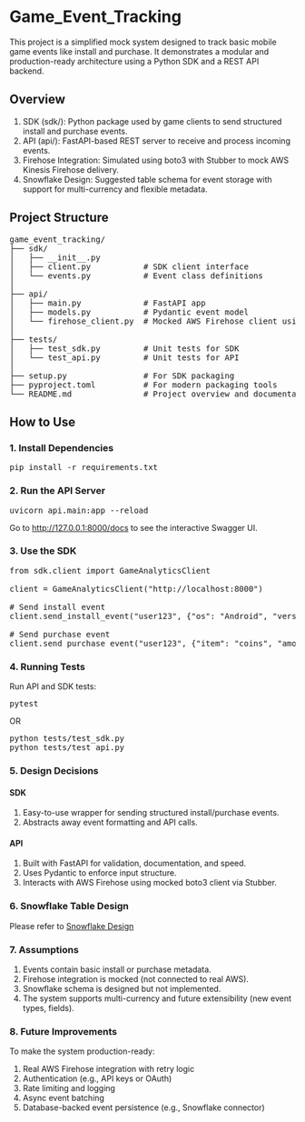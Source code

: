 # Game_Event_Tracking
This project is a simplified mock system designed to track basic mobile game events like install and purchase. It demonstrates a modular and production-ready architecture using a Python SDK and a REST API backend.

## Overview
1. SDK (sdk/): Python package used by game clients to send structured install and purchase events.
2. API (api/): FastAPI-based REST server to receive and process incoming events.
3. Firehose Integration: Simulated using boto3 with Stubber to mock AWS Kinesis Firehose delivery.
4. Snowflake Design: Suggested table schema for event storage with support for multi-currency and flexible metadata.

## Project Structure

<pre>
game_event_tracking/
├── sdk/
│   ├── __init__.py
│   ├── client.py           # SDK client interface
│   └── events.py           # Event class definitions
│
├── api/
│   ├── main.py             # FastAPI app
│   ├── models.py           # Pydantic event model
│   └── firehose_client.py  # Mocked AWS Firehose client using boto3
│
├── tests/
│   ├── test_sdk.py         # Unit tests for SDK
│   └── test_api.py         # Unit tests for API
│
├── setup.py                # For SDK packaging
├── pyproject.toml          # For modern packaging tools
└── README.md               # Project overview and documentation
</pre>

## How to Use

### 1. Install Dependencies

<pre>
pip install -r requirements.txt
</pre>

### 2. Run the API Server

<pre>
uvicorn api.main:app --reload
</pre>

Go to http://127.0.0.1:8000/docs to see the interactive Swagger UI.

### 3. Use the SDK

<pre>
from sdk.client import GameAnalyticsClient

client = GameAnalyticsClient("http://localhost:8000")

# Send install event
client.send_install_event("user123", {"os": "Android", "version": "14"})

# Send purchase event
client.send_purchase_event("user123", {"item": "coins", "amount": 5.99, "currency": "USD"})
</pre>

### 4. Running Tests

Run API and SDK tests:

<pre>
pytest
</pre>

OR

<pre>
python tests/test_sdk.py
python tests/test_api.py
</pre>

### 5. Design Decisions

#### SDK
1. Easy-to-use wrapper for sending structured install/purchase events.
2. Abstracts away event formatting and API calls.

#### API
1. Built with FastAPI for validation, documentation, and speed.
2. Uses Pydantic to enforce input structure.
3. Interacts with AWS Firehose using mocked boto3 client via Stubber.

### 6. Snowflake Table Design

Please refer to [Snowflake Design](snowflake_design.md)

### 7. Assumptions

1. Events contain basic install or purchase metadata.
2. Firehose integration is mocked (not connected to real AWS).
3. Snowflake schema is designed but not implemented.
4. The system supports multi-currency and future extensibility (new event types, fields).

### 8. Future Improvements

To make the system production-ready:

1. Real AWS Firehose integration with retry logic
2. Authentication (e.g., API keys or OAuth)
3. Rate limiting and logging
4. Async event batching
5. Database-backed event persistence (e.g., Snowflake connector)